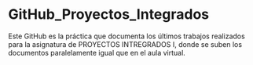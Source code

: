 # GitHub_Proyectos_Integrados

   Este GitHub es la práctica que documenta los últimos trabajos realizados para la asignatura de PROYECTOS INTREGRADOS I, donde se suben los documentos paralelamente igual que en el aula virtual.
